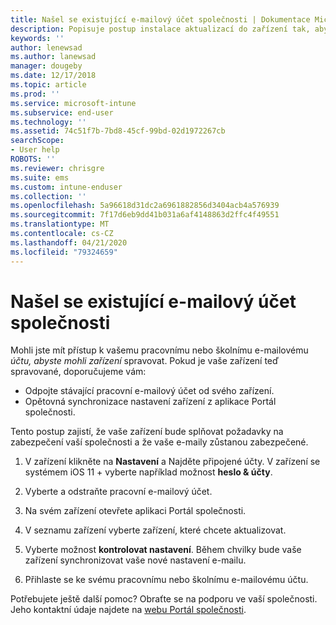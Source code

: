 ```yaml
---
title: Našel se existující e-mailový účet společnosti | Dokumentace Microsoftu
description: Popisuje postup instalace aktualizací do zařízení tak, abyste znovu měli přístup ke svému pracovnímu nebo školnímu e-mailu.
keywords: ''
author: lenewsad
ms.author: lanewsad
manager: dougeby
ms.date: 12/17/2018
ms.topic: article
ms.prod: ''
ms.service: microsoft-intune
ms.subservice: end-user
ms.technology: ''
ms.assetid: 74c51f7b-7bd8-45cf-99bd-02d1972267cb
searchScope:
- User help
ROBOTS: ''
ms.reviewer: chrisgre
ms.suite: ems
ms.custom: intune-enduser
ms.collection: ''
ms.openlocfilehash: 5a96618d31dc2a6961882856d3404acb4a576939
ms.sourcegitcommit: 7f17d6eb9dd41b031a6af4148863d2ffc4f49551
ms.translationtype: MT
ms.contentlocale: cs-CZ
ms.lasthandoff: 04/21/2020
ms.locfileid: "79324659"
---
```

# <a name="an-existing-company-email-account-was-found"></a>Našel se existující e-mailový účet společnosti

Mohli jste mít přístup k vašemu pracovnímu nebo školnímu e-mailovému *účtu, abyste mohli zařízení* spravovat. Pokud je vaše zařízení teď spravované, doporučujeme vám:

* Odpojte stávající pracovní e-mailový účet od svého zařízení.
* Opětovná synchronizace nastavení zařízení z aplikace Portál společnosti.  

Tento postup zajistí, že vaše zařízení bude splňovat požadavky na zabezpečení vaší společnosti a že vaše e-maily zůstanou zabezpečené.

1. V zařízení klikněte na **Nastavení** a Najděte připojené účty. V zařízení se systémem iOS 11 + vyberte například možnost **heslo & účty**.
 
2. Vyberte a odstraňte pracovní e-mailový účet.

3. Na svém zařízení otevřete aplikaci Portál společnosti.  

4. V seznamu zařízení vyberte zařízení, které chcete aktualizovat.

5. Vyberte možnost **kontrolovat nastavení**. Během chvilky bude vaše zařízení synchronizovat vaše nové nastavení e-mailu.

6. Přihlaste se ke svému pracovnímu nebo školnímu e-mailovému účtu.

Potřebujete ještě další pomoc? Obraťte se na podporu ve vaší společnosti. Jeho kontaktní údaje najdete na [webu Portál společnosti](https://go.microsoft.com/fwlink/?linkid=2010980).
